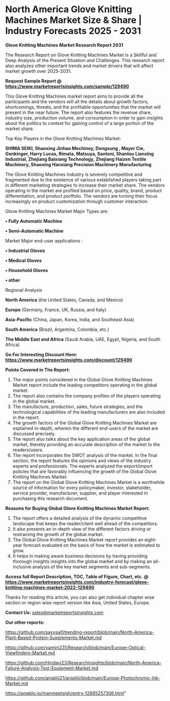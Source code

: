 # North America Glove Knitting Machines Market Size & Share | Industry Forecasts 2025 - 2031

<strong>Glove Knitting Machines Market Research Report 2031</strong>

The Research Report on Glove Knitting Machines Market is a Skillful and Deep Analysis of the Present Situation and Challenges. This research report also analyzes other important trends and market drivers that will affect market growth over 2025-2031.

<strong>Request Sample Report @ <a href=https://www.marketreportsinsights.com/sample/129490>https://www.marketreportsinsights.com/sample/129490</a></strong>

This Glove Knitting Machines market report aims to provide all the participants and the vendors will all the details about growth factors, shortcomings, threats, and the profitable opportunities that the market will present in the near future. The report also features the revenue share, industry size, production volume, and consumption in order to gain insights about the politics to contest for gaining control of a large portion of the market share.

Top Key Players in the Glove Knitting Machines Market:

<strong>SHIMA SEIKI, Shaoxing Jinhao Mechiney, Dongsung , Mayer Cie, Genkinger, Harry Lucas, Rimata, Matsuya, Santoni, Shantou Lianxing Industrial, Zhejiang Baixiang Technology, Zhejiang Haizen Textile Machinery, Shaoxing Hanxiang Precision Machinery Manufacturing</strong>

The Glove Knitting Machines Industry is severely competitive and fragmented due to the existence of various established players taking part in different marketing strategies to increase their market share. The vendors operating in the market are profiled based on price, quality, brand, product differentiation, and product portfolio. The vendors are turning their focus increasingly on product customization through customer interaction.

Glove Knitting Machines Market Major Types are:

<strong>• Fully Automatic Machine

• Semi-Automatic Machine</strong>

Market Major end-user applications :

<strong>• Industrial Gloves

• Medical Gloves

• Household Gloves

• other</strong>

Regional Analysis

</u><strong><b>North America</b></strong> (the United States, Canada, and Mexico)

<strong><b>Europe </b></strong>(Germany, France, UK, Russia, and Italy)

<strong><b>Asia-Pacific</b></strong> (China, Japan, Korea, India, and Southeast Asia)

<strong><b>South America</b></strong> (Brazil, Argentina, Colombia, etc.)

<strong><b>The Middle East and Africa</b></strong> (Saudi Arabia, UAE, Egypt, Nigeria, and South Africa)

<strong>Go For Interesting Discount Here: <a href=https://www.marketreportsinsights.com/discount/129490>https://www.marketreportsinsights.com/discount/129490</a></strong>

<strong>Points Covered in The Report:</strong>
<ol>
  <li>The major points considered in the Global Glove Knitting Machines Market report include the leading competitors operating in the global market.</li>
  <li>The report also contains the company profiles of the players operating in the global market.</li>
  <li>The manufacture, production, sales, future strategies, and the technological capabilities of the leading manufacturers are also included in the report.</li>
  <li>The growth factors of the Global Glove Knitting Machines Market are explained in-depth, wherein the different end-users of the market are discussed precisely.</li>
  <li>The report also talks about the key application areas of the global market, thereby providing an accurate description of the market to the readers/users.</li>
  <li>The report incorporates the SWOT analysis of the market. In the final section, the report features the opinions and views of the industry experts and professionals. The experts analyzed the export/import policies that are favorably influencing the growth of the Global Glove Knitting Machines Market.</li>
  <li>The report on the Global Glove Knitting Machines Market is a worthwhile source of information for every policymaker, investor, stakeholder, service provider, manufacturer, supplier, and player interested in purchasing this research document.</li>
</ol>
<strong>Reasons for Buying Global Glove Knitting Machines Market Report:</strong>

<ol>
  <li>The report offers a detailed analysis of the dynamic competitive landscape that keeps the reader/client well ahead of the competitors.</li>
  <li>It also presents an in-depth view of the different factors driving or restraining the growth of the global market.</li>
  <li>The Global Glove Knitting Machines Market report provides an eight-year forecast evaluated on the basis of how the market is estimated to grow.</li>
  <li>It helps in making aware business decisions by having providing thorough insights insights into the global market and by making an all-inclusive analysis of the key market segments and sub-segments.</li>
</ol>
<strong>Access full Report Description, TOC, Table of Figure, Chart, etc. @ <a href=https://www.marketreportsinsights.com/industry-forecast/glove-knitting-machines-market-2022-129490>https://www.marketreportsinsights.com/industry-forecast/glove-knitting-machines-market-2022-129490</a></strong>


Thanks for reading this article; you can also get individual chapter wise section or region wise report version like Asia, United States, Europe.

<strong>Contact Us:</strong>
sales@marketreportsinsights.com

<strong>Our other reports:</strong>

<a href=https://github.com/sayysaif/trending-report/blob/main/North-America-Plant-Based-Protein-Supplements-Market.md>https://github.com/sayysaif/trending-report/blob/main/North-America-Plant-Based-Protein-Supplements-Market.md</a>

<a href=https://github.com/yamini231/Research/blob/main/Europe-Optical-Viewfinders-Market.md>https://github.com/yamini231/Research/blob/main/Europe-Optical-Viewfinders-Market.md</a>

<a href=https://github.com/Hindavi23/Researchinsights/blob/main/North-America-Failure-Analysis-Test-Equipment-Market.md>https://github.com/Hindavi23/Researchinsights/blob/main/North-America-Failure-Analysis-Test-Equipment-Market.md</a>

<a href=https://github.com/anjaliiii21/anjaliiii/blob/main/Europe-Photochromic-Ink-Market.md>https://github.com/anjaliiii21/anjaliiii/blob/main/Europe-Photochromic-Ink-Market.md</a>

<a href=https://ameblo.jp/manmeetsigh/entry-12885257306.html>https://ameblo.jp/manmeetsigh/entry-12885257306.html</a>"
